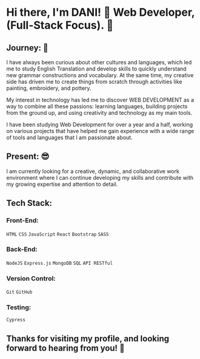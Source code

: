 # Hi there, I'm DANI! 👋 Web Developer, (Full-Stack Focus). 🌌

## Journey: 🚀

I have always been curious about other cultures and languages, which led me to study English Translation and develop skills to quickly understand new grammar constructions and vocabulary. At the same time, my creative side has driven me to create things from scratch through activities like painting, embroidery, and pottery.

My interest in technology has led me to discover WEB DEVELOPMENT as a way to combine all these passions: learning languages, building projects from the ground up, and using creativity and technology as my main tools.

I have been studying Web Development for over a year and a half, working on various projects that have helped me gain experience with a wide range of tools and languages that I am passionate about.

## Present: 😎

I am currently looking for a creative, dynamic, and collaborative work environment where I can continue developing my skills and contribute with my growing expertise and attention to detail.

## Tech Stack:

### Front-End:
<code>HTML</code> <code>CSS</code> <code>JavaScript</code> <code>React</code> <code>Bootstrap</code> <code>SASS</code>

### Back-End:
<code>NodeJS</code> <code>Express.js</code> <code>MongoDB</code> <code>SQL</code> <code>API RESTful</code>

### Version Control:
<code>Git</code> <code>GitHub</code>

### Testing:
<code>Cypress</code>


## Thanks for visiting my profile, and looking forward to hearing from you! 🙌
